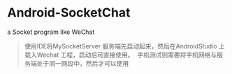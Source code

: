 # Android-SocketChat
a Socket program like WeChat
>  使用IDE将MySocketServer 服务端先启动起来，然后在AndroidStudio 上载入Wechat 工程，启动后可直接使用。
>  手机测试则需要将手机网络与服务端处于同一网段中，然后才可以使用  
